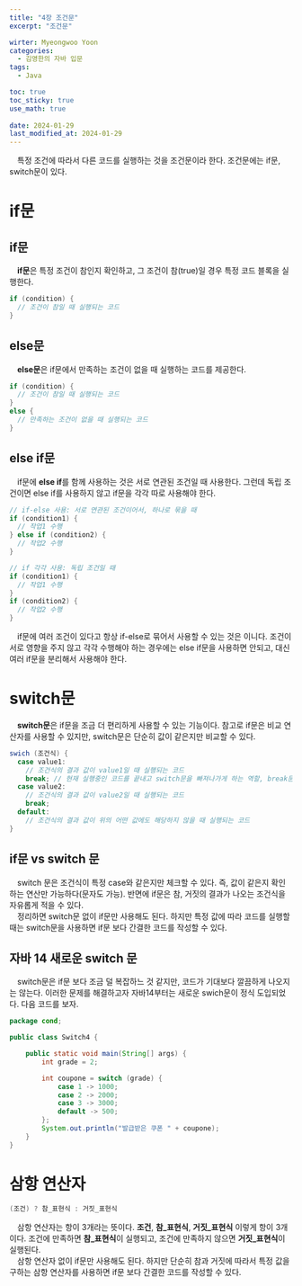 ```yaml
---
title: "4장 조건문"
excerpt: "조건문"

wirter: Myeongwoo Yoon
categories:
  - 김영한의 자바 입문
tags:
  - Java

toc: true
toc_sticky: true
use_math: true
 
date: 2024-01-29
last_modified_at: 2024-01-29
---
```


　특정 조건에 따라서 다른 코드를 실행하는 것을 조건문이라 한다. 조건문에는 if문, switch문이 있다.

if문
======

if문
------
　**if문**은 특정 조건이 참인지 확인하고, 그 조건이 참(true)일 경우 특정 코드 블록을 실행한다.
```java
if (condition) {
  // 조건이 참일 때 실행되는 코드
}
```

else문
------
　**else문**은 if문에서 만족하는 조건이 없을 때 실행하는 코드를 제공한다.
```java
if (condition) {
  // 조건이 참일 때 실행되는 코드
}
else {
  // 만족하는 조건이 없을 때 실행되는 코드
}
```

else if문
------
　if문에 **else if**를 함께 사용하는 것은 서로 연관된 조건일 때 사용한다. 그런데 독립 조건이면 else if를 사용하지 않고 if문을 각각 따로 사용해야 한다.
```java
// if-else 사용: 서로 연관된 조건이어서, 하나로 묶을 때
if (condition1) {
  // 작업1 수행
} else if (condition2) {
  // 작업2 수행
}

// if 각각 사용: 독립 조건일 때
if (condition1) {
  // 작업1 수행
}
if (condition2) {
  // 작업2 수행
}
```

　if문에 여러 조건이 있다고 항상 if-else로 묶어서 사용할 수 있는 것은 이니다. 조건이 서로 영향을 주지 않고 각각 수행해야 하는 경우에는 else if문을 사용하면 안되고, 대신 여러 if문을 분리해서 사용해야 한다.

switch문
======
　**switch문**은 if문을 조금 더 편리하게 사용할 수 있는 기능이다. 참고로 if문은 비교 연산자를 사용할 수 있지만, switch문은 단순히 값이 같은지만 비교할 수 있다.
```java
swich (조건식) {
  case value1:
    // 조건식의 결과 값이 value1일 때 실행되는 코드
    break; // 현재 실행중인 코드를 끝내고 switch문을 빠져나가게 하는 역할, break문이 없으면 case: value2 실행
  case value2:
    // 조건식의 결과 값이 value2일 때 실행되는 코드
    break;
  default:
    // 조건식의 결과 값이 위의 어떤 값에도 해당하지 않을 때 실행되는 코드
}
```

if문 vs switch 문
------
　switch 문은 조건식이 특정 case와 같은지만 체크할 수 있다. 즉, 값이 같은지 확인하는 연산만 가능하다(문자도 가능). 반면에 if문은 참, 거짓의 결과가 나오는 조건식을 자유롭게 적을 수 있다.<br/>
　정리하면 switch문 없이 if문만 사용해도 된다. 하지만 특정 값에 따라 코드를 실행할 때는 switch문을 사용하면 if문 보다 간결한 코드를 작성할 수 있다.

자바 14 새로운 switch 문
------
　switch문은 if문 보다 조금 덜 복잡하느 것 같지만, 코드가 기대보다 깔끔하게 나오지는 않는다. 이러한 문제를 해결하고자 자바14부터는 새로운 swich문이 정식 도입되었다. 다음 코드를 보자.
```java
package cond;

public class Switch4 {

    public static void main(String[] args) {
        int grade = 2;

        int coupone = switch (grade) {
            case 1 -> 1000;
            case 2 -> 2000;
            case 3 -> 3000;
            default -> 500;
        };
        System.out.println("발급받은 쿠폰 " + coupone);
    }
}
```

삼항 연산자
======
```java
(조건) ? 참_표현식 : 거짓_표현식
```
　삼항 연산자는 항이 3개라는 뜻이다. **조건**, **참_표현식**, **거짓_표현식** 이렇게 항이 3개이다. 조건에 만족하면 **참_표현식**이 실행되고, 조건에 만족하지 않으면 **거짓_표현식**이 실행된다.<br/>
　삼항 연산자 없이 if문만 사용해도 된다. 하지만 단순히 참과 거짓에 따라서 특정 값을 구하는 삼항 연산자를 사용하면 if문 보다 간결한 코드를 작성할 수 있다.